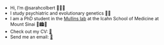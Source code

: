 - Hi, I’m @sarahcolbert 👩🏻‍💻
- I study psychiatric and evolutionary genetics 🧠🧬
- I am a PhD student in the [Mullins lab](https://github.com/Mullins-Lab) at the Icahn School of Medicine at Mount Sinai 🥼🏙️🗽
- Check out my CV: [📄](https://github.com/sarahcolbert/cv/blob/main/colbert_CV_20231023.pdf)
- Send me an email: [📧](mailto:sarah.colbert@icahn.mssm.edu)

<!---
sarahcolbert/sarahcolbert is a ✨ special ✨ repository because its `README.md` (this file) appears on your GitHub profile.
You can click the Preview link to take a look at your changes.
--->
